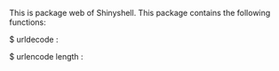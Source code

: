 This is package web of Shinyshell.
This package contains the following functions:

$ urldecode  : 

$ urlencode length : 

